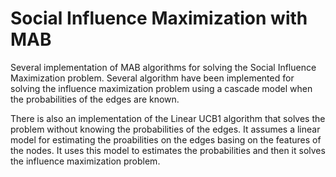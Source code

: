 # Social Influence Maximization with MAB

Several implementation of MAB algorithms for solving the Social Influence Maximization problem. Several algorithm have been implemented for solving the influence maximization problem using a cascade model when the probabilities of the edges are known. 

There is also an implementation of the Linear UCB1 algorithm that solves the problem without knowing the probabilities of the edges. It assumes a linear model for estimating the proabilities on the edges basing on the features of the nodes. It uses this model to estimates the probabilities and then it solves the influence maximization problem.

